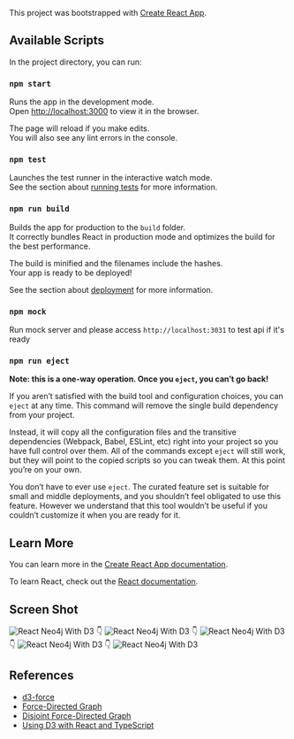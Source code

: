 This project was bootstrapped with [Create React App](https://github.com/facebook/create-react-app).

## Available Scripts

In the project directory, you can run:

### `npm start`

Runs the app in the development mode.<br>
Open [http://localhost:3000](http://localhost:3000) to view it in the browser.

The page will reload if you make edits.<br>
You will also see any lint errors in the console.

### `npm test`

Launches the test runner in the interactive watch mode.<br>
See the section about [running tests](https://facebook.github.io/create-react-app/docs/running-tests) for more information.

### `npm run build`

Builds the app for production to the `build` folder.<br>
It correctly bundles React in production mode and optimizes the build for the best performance.

The build is minified and the filenames include the hashes.<br>
Your app is ready to be deployed!

See the section about [deployment](https://facebook.github.io/create-react-app/docs/deployment) for more information.

### `npm mock`

Run mock server and please access `http://localhost:3031` to test api if it's ready

### `npm run eject`

**Note: this is a one-way operation. Once you `eject`, you can’t go back!**

If you aren’t satisfied with the build tool and configuration choices, you can `eject` at any time. This command will remove the single build dependency from your project.

Instead, it will copy all the configuration files and the transitive dependencies (Webpack, Babel, ESLint, etc) right into your project so you have full control over them. All of the commands except `eject` will still work, but they will point to the copied scripts so you can tweak them. At this point you’re on your own.

You don’t have to ever use `eject`. The curated feature set is suitable for small and middle deployments, and you shouldn’t feel obligated to use this feature. However we understand that this tool wouldn’t be useful if you couldn’t customize it when you are ready for it.

## Learn More

You can learn more in the [Create React App documentation](https://facebook.github.io/create-react-app/docs/getting-started).

To learn React, check out the [React documentation](https://reactjs.org/).

## Screen Shot

![React Neo4j With D3](https://github.com/chachaxw/react-neo4j/blob/master/public/screen-shot.png)
👇
![React Neo4j With D3](https://github.com/chachaxw/react-neo4j/blob/master/public/screen-shot1.png)
👇
![React Neo4j With D3](https://github.com/chachaxw/react-neo4j/blob/master/public/screen-shot2.png)
👇
![React Neo4j With D3](https://github.com/chachaxw/react-neo4j/blob/master/public/screen-shot3.png)
👇
![React Neo4j With D3](https://github.com/chachaxw/react-neo4j/blob/master/public/screen-shot4.png)

## References

* [d3-force](https://github.com/d3/d3-force)
* [Force-Directed Graph](https://observablehq.com/@d3/force-directed-graph)
* [Disjoint Force-Directed Graph](https://observablehq.com/@d3/disjoint-force-directed-graph)
* [Using D3 with React and TypeScript](https://spin.atomicobject.com/2017/07/20/d3-react-typescript/)
